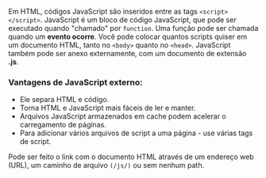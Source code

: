 Em HTML, códigos JavaScript são inseridos entre as tags `<script>` `</script>`.
JavaScript é um bloco de código JavaScript, que pode ser executado quando "chamado" por `function`.
Uma função pode ser chamada quando um **evento ocorre**.
Você pode colocar quantos scripts quiser em um documento HTML, tanto no `<body>` quanto no `<head>`.
JavaScript também pode ser anexo externamente, com um documento de extensão **.js**.
### Vantagens de JavaScript externo:

- Ele separa HTML e código.
- Torna HTML e JavaScript mais fáceis de ler e manter.
- Arquivos JavaScript armazenados em cache podem acelerar o carregamento de páginas.
- Para adicionar vários arquivos de script a uma página - use várias tags de script.

Pode ser feito o link com o documento HTML através de um endereço web (URL), um caminho de arquivo `(/js/)` ou sem nenhum path.